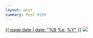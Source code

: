 ```yaml
---
layout: post
summary: Post #194
---
```


<p>
  <time><a href="/194">{{ page.date | date: "%B %e, %Y" }}</a></time>
  <a href="/194"><img src="{{ site.assets_url }}/194-640.jpg" srcset="{{ site.assets_url }}/194-1280.jpg 1280w, {{ site.assets_url }}/194-960.jpg 960w, {{ site.assets_url }}/194-640.jpg 640w, {{ site.assets_url }}/194-320.jpg 320w" sizes="(min-width: 700px) 50vw, calc(100vw - 2rem)" /></a>
</p>
